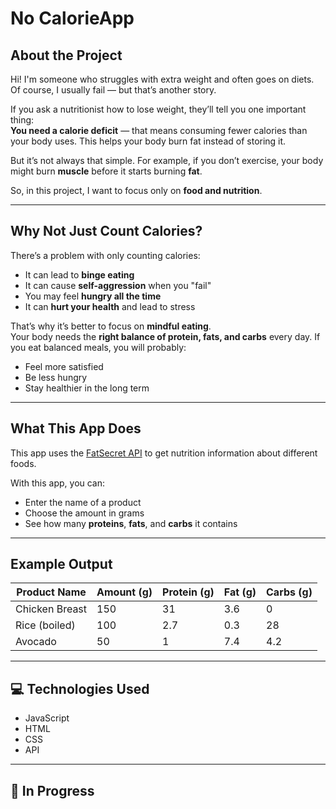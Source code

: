 # No CalorieApp

##  About the Project

Hi! I'm someone who struggles with extra weight and often goes on diets. Of course, I usually fail — but that’s another story. 

If you ask a nutritionist how to lose weight, they’ll tell you one important thing:  
**You need a calorie deficit** — that means consuming fewer calories than your body uses. This helps your body burn fat instead of storing it.

But it’s not always that simple. For example, if you don’t exercise, your body might burn **muscle** before it starts burning **fat**.

So, in this project, I want to focus only on **food and nutrition**.

---

## Why Not Just Count Calories?

There’s a problem with only counting calories:

- It can lead to **binge eating**  
- It can cause **self-aggression** when you "fail"  
- You may feel **hungry all the time**
- It can **hurt your health** and lead to stress

That’s why it’s better to focus on **mindful eating**.  
Your body needs the **right balance of protein, fats, and carbs** every day. If you eat balanced meals, you will probably:

- Feel more satisfied  
- Be less hungry  
- Stay healthier in the long term

---

##  What This App Does

This app uses the [FatSecret API](https://platform.fatsecret.com/) to get nutrition information about different foods.

With this app, you can:

- Enter the name of a product  
-  Choose the amount in grams  
- See how many **proteins**, **fats**, and **carbs** it contains

---

## Example Output

| Product Name     | Amount (g) | Protein (g) | Fat (g) | Carbs (g) |
|------------------|------------|-------------|---------|-----------|
| Chicken Breast   | 150        | 31          | 3.6     | 0         |
| Rice (boiled)    | 100        | 2.7         | 0.3     | 28        |
| Avocado          | 50         | 1           | 7.4     | 4.2       |

---

## 💻 Technologies Used

- JavaScript  
- HTML  
- CSS
- API

---

## 🚧 In Progress
